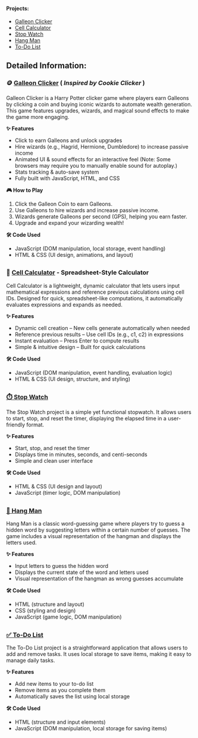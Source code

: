 #### Projects:
- [Galleon Clicker](https://ahmadawadalla.github.io/PersonalProjects/GalleonClicker/index.html) 
- [Cell Calculator](https://ahmadawadalla.github.io/PersonalProjects/CellCalculator/index.html)
- [Stop Watch](https://ahmadawadalla.github.io/PersonalProjects/StopWatch/index.html)
- [Hang Man](https://ahmadawadalla.github.io/PersonalProjects/HangMan/index.html)
- [To-Do List](https://ahmadawadalla.github.io/PersonalProjects/ToDoList/index.html) 

## Detailed Information:
### 🪙 [**Galleon Clicker**](https://ahmadawadalla.github.io/PersonalProjects/GalleonClicker/index.html) ( *Inspired by Cookie Clicker* )

Galleon Clicker is a Harry Potter clicker game where players earn Galleons by clicking a coin and buying iconic wizards to automate wealth generation. 
This game features upgrades, wizards, and magical sound effects to make the game more engaging.

**✨ Features**
- Click to earn Galleons and unlock upgrades
- Hire wizards (e.g., Hagrid, Hermione, Dumbledore) to increase passive income
- Animated UI & sound effects for an interactive feel (Note: Some browsers may require you to manually enable sound for autoplay.)
- Stats tracking & auto-save system
- Fully built with JavaScript, HTML, and CSS

**🎮 How to Play**

1. Click the Galleon Coin to earn Galleons.
2. Use Galleons to hire wizards and increase passive income.
3. Wizards generate Galleons per second (GPS), helping you earn faster.
4. Upgrade and expand your wizarding wealth!

**🛠️ Code Used**
- JavaScript (DOM manipulation, local storage, event handling)
- HTML & CSS (UI design, animations, and layout)

##
### 🧮 [**Cell Calculator**](https://ahmadawadalla.github.io/PersonalProjects/CellCalculator/index.html) - Spreadsheet-Style Calculator

Cell Calculator is a lightweight, dynamic calculator that lets users input mathematical expressions and reference previous calculations using cell IDs. 
Designed for quick, spreadsheet-like computations, it automatically evaluates expressions and expands as needed.

**✨ Features**
- Dynamic cell creation – New cells generate automatically when needed
- Reference previous results – Use cell IDs (e.g., c1, c2) in expressions
- Instant evaluation – Press Enter to compute results
- Simple & intuitive design – Built for quick calculations

**🛠️ Code Used**
- JavaScript (DOM manipulation, event handling, evaluation logic)
- HTML & CSS (UI design, structure, and styling)

##
### [**⏱️ Stop Watch**](https://ahmadawadalla.github.io/PersonalProjects/StopWatch/index.html)

The Stop Watch project is a simple yet functional stopwatch. It allows users to start, stop, and reset the timer, 
displaying the elapsed time in a user-friendly format.

**✨ Features**

- Start, stop, and reset the timer
- Displays time in minutes, seconds, and centi-seconds
- Simple and clean user interface

**🛠️ Code Used**

- HTML & CSS (UI design and layout)
- JavaScript (timer logic, DOM manipulation)

##
### [**🔗 Hang Man**](https://ahmadawadalla.github.io/PersonalProjects/HangMan/index.html)

Hang Man is a classic word-guessing game where players try to guess a hidden word by suggesting letters within a certain number of guesses. 
The game includes a visual representation of the hangman and displays the letters used.

**✨ Features**

- Input letters to guess the hidden word
- Displays the current state of the word and letters used
- Visual representation of the hangman as wrong guesses accumulate

**🛠️ Code Used**

- HTML (structure and layout)
- CSS (styling and design)
- JavaScript (game logic, DOM manipulation)

##
### [**✅ To-Do List**](https://ahmadawadalla.github.io/PersonalProjects/ToDoList/index.html)

The To-Do List project is a straightforward application that allows users to add and remove tasks. 
It uses local storage to save items, making it easy to manage daily tasks.

**✨ Features**

- Add new items to your to-do list
- Remove items as you complete them
- Automatically saves the list using local storage

**🛠️ Code Used**

- HTML (structure and input elements)
- JavaScript (DOM manipulation, local storage for saving items)

